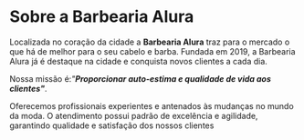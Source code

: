 <DOCTYPE html>
<html lang="pt-br"
 <charset= "UTF-8">
<h1> Sobre a Barbearia Alura</h1>

 <p>Localizada no coração da cidade a <strong>Barbearia Alura</strong> traz para o mercado o que há de melhor para o seu cabelo e barba. Fundada em 2019, a Barbearia Alura já é destaque na cidade e conquista novos clientes a cada dia.</p>

 <p>Nossa missão é:<em>"<strong>Proporcionar auto-estima e qualidade de vida aos clientes"</strong></em>.</p>

 <p>Oferecemos profissionais experientes e antenados às mudanças no mundo da moda. O atendimento possui padrão de excelência e agilidade, garantindo qualidade e satisfação dos nossos clientes</p>
